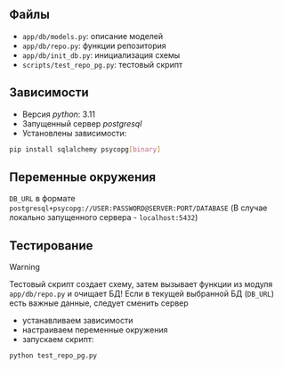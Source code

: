 ## Файлы
* `app/db/models.py`: описание моделей
* `app/db/repo.py`: функции репозитория
* `app/db/init_db.py`: инициализация схемы
* `scripts/test_repo_pg.py`: тестовый скрипт

## Зависимости
* Версия *python*: 3.11
* Запущенный сервер *postgresql*
* Установлены зависимости:
```sh
pip install sqlalchemy psycopg[binary]
```

## Переменные окружения
`DB_URL` в формате `postgresql+psycopg://USER:PASSWORD@SERVER:PORT/DATABASE`
(В случае локально запущенного сервера - `localhost:5432`)

## Тестирование
> [!WARNING]
> Тестовый скрипт создает схему, затем вызывает функции из модуля `app/db/repo.py` и очищает БД!
> Если в текущей выбранной БД (`DB_URL`) есть важные данные, следует сменить сервер

* устанавливаем зависимости
* настраиваем переменные окружения
* запускаем скрипт:
```sh
python test_repo_pg.py
```
